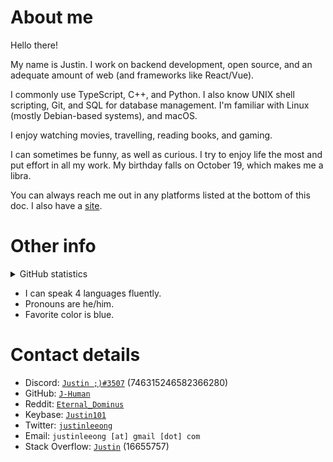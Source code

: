 # About me

Hello there!

My name is Justin. I work on backend development, open source, and an adequate amount of web (and frameworks like React/Vue).

I commonly use TypeScript, C++, and Python. I also know UNIX shell scripting, Git, and SQL for database management. I'm familiar with Linux (mostly Debian-based systems), and macOS.

I enjoy watching movies, travelling, reading books, and gaming.

I can sometimes be funny, as well as curious. I try to enjoy life the most and put effort in all my work. My birthday falls on October 19, which makes me a libra.

You can always reach me out in any platforms listed at the bottom of this doc. I also have a [site](https://J-Human.github.io "my site").

# Other info

<details>
 	<summary>GitHub statistics</summary>
	<div align="center">
		<img alt="GitHub statistics" src="https://github-readme-stats.vercel.app/api?username=J-Human&count_private=true&show_icons=true&theme=react&include_all_commits=true" style="width: 350px" />
		<br />
		<img alt="Top languages" src="https://github-readme-stats.vercel.app/api/top-langs/?username=J-Human&langs_count=10&layout=compact" style="height: 200px; width: 350px" />
	</div>
 </details>

* I can speak 4 languages fluently.
* Pronouns are he/him.
* Favorite color is blue.

# Contact details

* Discord: [`Justin ;)#3507`](https://discord.com/users/746315246582366280 "Discord profile") (746315246582366280)
* GitHub: [`J-Human`](https://github.com/J-Human "GitHub profile")
* Reddit: [`Eternal_Dominus`](https://reddit.com/u/Eternal_Dominus "Reddit profile")
* Keybase: [`Justin101`](https://keybase.io/Justin101 "Keybase profile")
* Twitter: [`justinleeong`](https://twitter.com/justinleeong "Twitter profile")
* Email: `justinleeong [at] gmail [dot] com`
* Stack Overflow: [`Justin`](https://stackoverflow.com/users/16655757/justin "Stack Overflow profile") (16655757)

